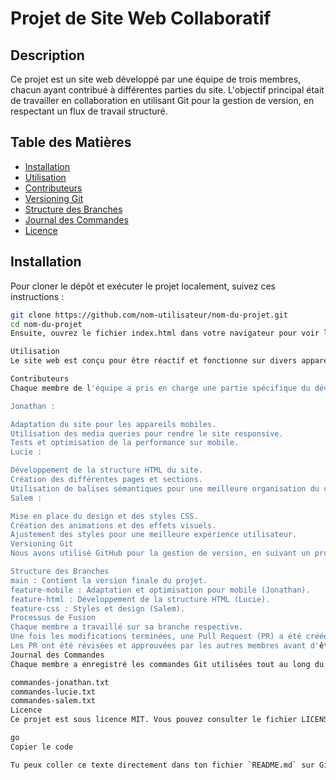 # Projet de Site Web Collaboratif

## Description
Ce projet est un site web développé par une équipe de trois membres, chacun ayant contribué à différentes parties du site. L'objectif principal était de travailler en collaboration en utilisant Git pour la gestion de version, en respectant un flux de travail structuré.

## Table des Matières
- [Installation](#installation)
- [Utilisation](#utilisation)
- [Contributeurs](#contributeurs)
- [Versioning Git](#versioning-git)
- [Structure des Branches](#structure-des-branches)
- [Journal des Commandes](#journal-des-commandes)
- [Licence](#licence)

## Installation
Pour cloner le dépôt et exécuter le projet localement, suivez ces instructions :

```bash
git clone https://github.com/nom-utilisateur/nom-du-projet.git
cd nom-du-projet
Ensuite, ouvrez le fichier index.html dans votre navigateur pour voir le site.

Utilisation
Le site web est conçu pour être réactif et fonctionne sur divers appareils, y compris les mobiles et les ordinateurs de bureau. Chaque section du site a été développée et stylisée selon les meilleures pratiques modernes.

Contributeurs
Chaque membre de l'équipe a pris en charge une partie spécifique du développement :

Jonathan :

Adaptation du site pour les appareils mobiles.
Utilisation des media queries pour rendre le site responsive.
Tests et optimisation de la performance sur mobile.
Lucie :

Développement de la structure HTML du site.
Création des différentes pages et sections.
Utilisation de balises sémantiques pour une meilleure organisation du contenu.
Salem :

Mise en place du design et des styles CSS.
Création des animations et des effets visuels.
Ajustement des styles pour une meilleure expérience utilisateur.
Versioning Git
Nous avons utilisé GitHub pour la gestion de version, en suivant un processus de branchement pour organiser notre travail. Chaque membre a travaillé sur sa propre branche avant de fusionner les modifications dans la branche principale.

Structure des Branches
main : Contient la version finale du projet.
feature-mobile : Adaptation et optimisation pour mobile (Jonathan).
feature-html : Développement de la structure HTML (Lucie).
feature-css : Styles et design (Salem).
Processus de Fusion
Chaque membre a travaillé sur sa branche respective.
Une fois les modifications terminées, une Pull Request (PR) a été créée.
Les PR ont été révisées et approuvées par les autres membres avant d'être fusionnées dans main.
Journal des Commandes
Chaque membre a enregistré les commandes Git utilisées tout au long du projet dans un fichier .txt individuel, disponible dans le dépôt. Ces fichiers documentent le processus et les étapes suivies.

commandes-jonathan.txt
commandes-lucie.txt
commandes-salem.txt
Licence
Ce projet est sous licence MIT. Vous pouvez consulter le fichier LICENSE pour plus de détails.

go
Copier le code

Tu peux coller ce texte directement dans ton fichier `README.md` sur GitHub ou dans ton éditeur d

